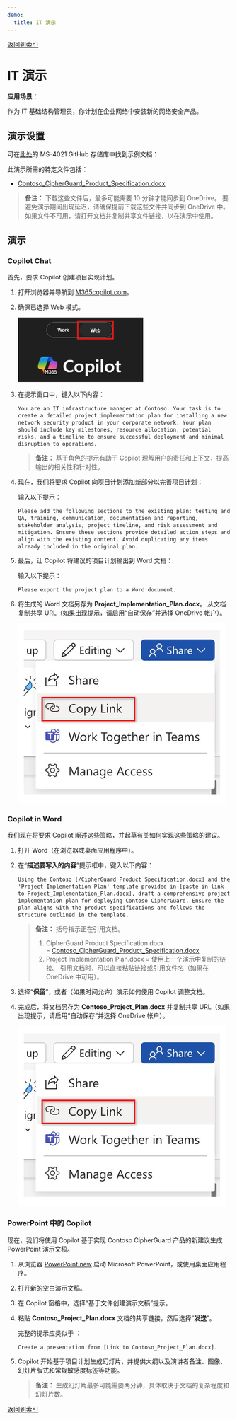 ```yaml
---
demo:
  title: IT 演示
---
```


[返回到索引](https://microsoftlearning.github.io/MS-4021-Copilot-Immersion-Experience/)

# IT 演示

**应用场景**：  

作为 IT 基础结构管理员，你计划在企业网络中安装新的网络安全产品。

## 演示设置

可在[此处](https://github.com/MicrosoftLearning/MS-4021-Copilot-Immersion-Experience/tree/master/ResourceFiles)的 MS-4021 GitHub 存储库中找到示例文档：

此演示所需的特定文件包括：

- [Contoso_CipherGuard_Product_Specification.docx](https://github.com/MicrosoftLearning/MS-4021-Copilot-Immersion-Experience/raw/master/ResourceFiles/Contoso_CipherGuard_Product_Specification.docx)

> **备注：** 下载这些文件后，最多可能需要 10 分钟才能同步到 OneDrive。 要避免演示期间出现延迟，请确保提前下载这些文件并同步到 OneDrive 中。 如果文件不可用，请打开文档并复制共享文件链接，以在演示中使用。

## 演示

### Copilot Chat

首先，要求 Copilot 创建项目实现计划。

1. 打开浏览器并导航到 [M365copilot.com](https://m365copilot.com/)。

1. 确保已选择 Web 模式。

    ![显示 Web 模式选项卡的屏幕截图。](../Prompts/Media/web-mode.png)

1. 在提示窗口中，键入以下内容：

    ```text
    You are an IT infrastructure manager at Contoso. Your task is to create a detailed project implementation plan for installing a new network security product in your corporate network. Your plan should include key milestones, resource allocation, potential risks, and a timeline to ensure successful deployment and minimal disruption to operations.
    ```

    > **备注：** 基于角色的提示有助于 Copilot 理解用户的责任和上下文，提高输出的相关性和针对性。

1. 现在，我们将要求 Copilot 向项目计划添加新部分以完善项目计划：

    输入以下提示：

    ```text
    Please add the following sections to the existing plan: testing and QA, training, communication, documentation and reporting, stakeholder analysis, project timeline, and risk assessment and mitigation. Ensure these sections provide detailed action steps and align with the existing content. Avoid duplicating any items already included in the original plan.
    ```

1. 最后，让 Copilot 将建议的项目计划输出到 Word 文档：

    输入以下提示：

    ```text
    Please export the project plan to a Word document.
    ```

1. 将生成的 Word 文档另存为 **Project_Implementation_Plan.docx**。 从文档复制共享 URL（如果出现提示，请启用“自动保存”并选择 OneDrive 帐户）。

    ![共享链接。](../Demos/Media/share-menu-with-copy-link-9fd1c60a.png)

### Copilot in Word

我们现在将要求 Copilot 阐述这些策略，并起草有关如何实现这些策略的建议。

1. 打开 Word（在浏览器或桌面应用程序中）。

1. 在“**描述要写入的内容**”提示框中，键入以下内容：

    ```text
    Using the Contoso [/CipherGuard Product Specification.docx] and the 'Project Implementation Plan' template provided in [paste in link to Project_Implementation_Plan.docx], draft a comprehensive project implementation plan for deploying Contoso CipherGuard. Ensure the plan aligns with the product specifications and follows the structure outlined in the template.
    ```

    > **备注：** 括号指示正在引用文档。
    > 1. CipherGuard Product Specification.docx = [Contoso_CipherGuard_Product_Specification.docx](https://github.com/MicrosoftLearning/MS-4021-Copilot-Immersion-Experience/raw/master/ResourceFiles/Contoso_CipherGuard_Product_Specification.docx)
    > 1. Project Implementation Plan.docx = 使用上一个演示中复制的链接。
    > 引用文档时，可以直接粘贴链接或引用文件名（如果在 OneDrive 中可用）。

1. 选择“**保留**”，或者（如果时间允许）演示如何使用 Copilot 调整文档。

1. 完成后，将文档另存为 **Contoso_Project_Plan.docx** 并复制共享 URL（如果出现提示，请启用“自动保存”并选择 OneDrive 帐户）。

    ![共享链接。](../Demos/Media/share-menu-with-copy-link-9fd1c60a.png)

### PowerPoint 中的 Copilot

现在，我们将使用 Copilot 基于实现 Contoso CipherGuard 产品的新建议生成 PowerPoint 演示文稿。

1. 从浏览器 [PowerPoint.new](https://PowerPoint.new) 启动 Microsoft PowerPoint，或使用桌面应用程序。

1. 打开新的空白演示文稿。

1. 在 Copilot 窗格中，选择“基于文件创建演示文稿”提示。

1. 粘贴 **Contoso_Project_Plan.docx** 文档的共享链接，然后选择“**发送**”。

    完整的提示应类似于 ：

    ```text
    Create a presentation from [Link to Contoso_Project_Plan.docx].
    ```

1. Copilot 开始基于项目计划生成幻灯片，并提供大纲以及演讲者备注、图像、幻灯片版式和常规敏感度标签等功能。

    > **备注：** 生成幻灯片最多可能需要两分钟，具体取决于文档的复杂程度和幻灯片数。

[返回到索引](https://microsoftlearning.github.io/MS-4021-Copilot-Immersion-Experience/)
